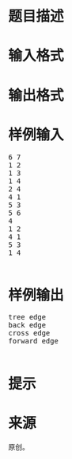

# 题目描述



# 输入格式



# 输出格式



# 样例输入


<pre>6 7
1 2
1 3
1 4
2 4
4 1
5 3
5 6
4
1 2
4 1
5 3
1 4

</pre>

# 样例输出


<pre>tree edge
back edge
cross edge
forward edge

</pre>

# 提示



# 来源


<p>
原创。
</p>
